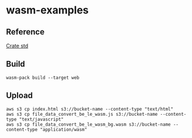 # wasm-examples

## Reference
[Crate std](https://doc.rust-lang.org/std/primitive.u64.html)

## Build
```
wasm-pack build --target web
```

## Upload
```
aws s3 cp index.html s3://bucket-name --content-type "text/html"
aws s3 cp file_data_convert_be_le_wasm.js s3://bucket-name --content-type "text/javascript"
aws s3 cp file_data_convert_be_le_wasm_bg.wasm s3://bucket-name --content-type "application/wasm"
```
